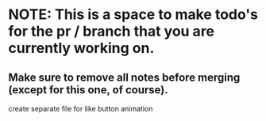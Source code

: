 # NOTE: This is a space to make todo's for the pr / branch that you are currently working on. 
Make sure to remove all notes before merging (except for this one, of course).
----------------------------------------------------------------------------------------------------
create separate file for like button animation
